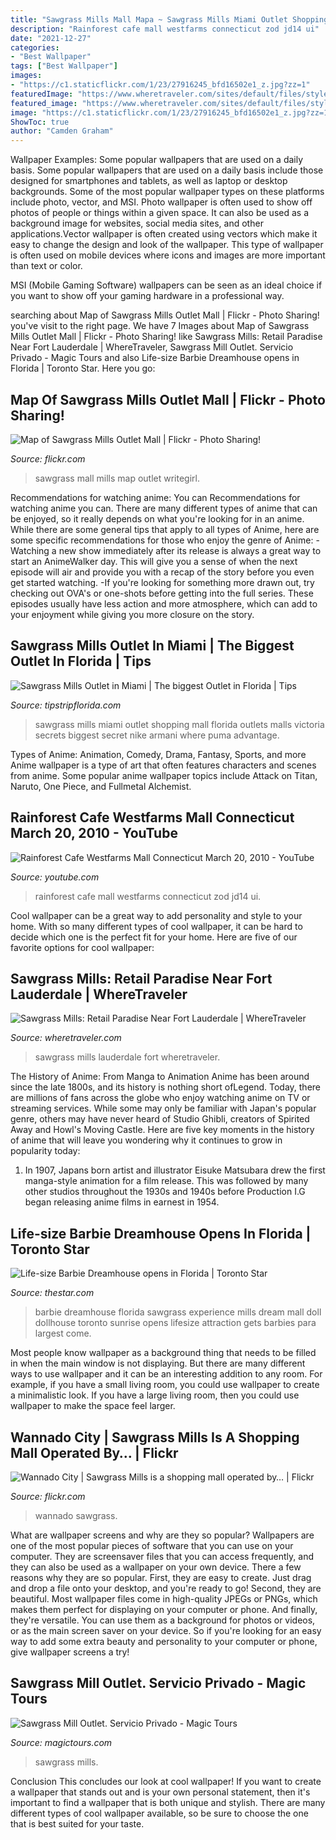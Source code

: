 ```yaml
---
title: "Sawgrass Mills Mall Mapa ~ Sawgrass Mills Miami Outlet Shopping Mall Florida Outlets Malls Victoria Secrets Biggest Secret Nike Armani Where Puma Advantage"
description: "Rainforest cafe mall westfarms connecticut zod jd14 ui"
date: "2021-12-27"
categories:
- "Best Wallpaper"
tags: ["Best Wallpaper"]
images:
- "https://c1.staticflickr.com/1/23/27916245_bfd16502e1_z.jpg?zz=1"
featuredImage: "https://www.wheretraveler.com/sites/default/files/styles/promoted_image_social_large/public/Sawgrass_Mills_cSimon_Property_Group.jpg?itok=cMXf270Q"
featured_image: "https://www.wheretraveler.com/sites/default/files/styles/promoted_image_social_large/public/Sawgrass_Mills_cSimon_Property_Group.jpg?itok=cMXf270Q"
image: "https://c1.staticflickr.com/1/23/27916245_bfd16502e1_z.jpg?zz=1"
ShowToc: true
author: "Camden Graham"
---
```



Wallpaper Examples: Some popular wallpapers that are used on a daily basis.
Some popular wallpapers that are used on a daily basis include those designed for smartphones and tablets, as well as laptop or desktop backgrounds. Some of the most popular wallpaper types on these platforms include photo, vector, and MSI. 
Photo wallpaper is often used to show off photos of people or things within a given space. It can also be used as a background image for websites, social media sites, and other applications.Vector wallpaper is often created using vectors which make it easy to change the design and look of the wallpaper. This type of wallpaper is often used on mobile devices where icons and images are more important than text or color. 

MSI (Mobile Gaming Software) wallpapers can be seen as an ideal choice if you want to show off your gaming hardware in a professional way.

	

		
searching about Map of Sawgrass Mills Outlet Mall | Flickr - Photo Sharing! you've visit to the right page. We have 7 Images about Map of Sawgrass Mills Outlet Mall | Flickr - Photo Sharing! like Sawgrass Mills: Retail Paradise Near Fort Lauderdale | WhereTraveler, Sawgrass Mill Outlet. Servicio Privado - Magic Tours and also Life-size Barbie Dreamhouse opens in Florida | Toronto Star. Here you go:
		
    
## Map Of Sawgrass Mills Outlet Mall | Flickr - Photo Sharing!

<img loading=lazy src="http://farm3.staticflickr.com/2542/4237668969_2767b7f98c_z.jpg" onerror="this.onerror=null;this.src='https://tse4.mm.bing.net/th?id=OIP.WRsb-m07UXzcr9XBdnqMlAHaFj&amp;pid=15.1';" alt="Map of Sawgrass Mills Outlet Mall | Flickr - Photo Sharing!">

_Source: flickr.com_

>sawgrass mall mills map outlet writegirl. 

	

Recommendations for watching anime: You can
Recommendations for watching anime you can. There are many different types of anime that can be enjoyed, so it really depends on what you're looking for in an anime. While there are some general tips that apply to all types of Anime, here are some specific recommendations for those who enjoy the genre of Anime: 
-Watching a new show immediately after its release is always a great way to start an AnimeWalker day. This will give you a sense of when the next episode will air and provide you with a recap of the story before you even get started watching. 
-If you're looking for something more drawn out, try checking out OVA's or one-shots before getting into the full series. These episodes usually have less action and more atmosphere, which can add to your enjoyment while giving you more closure on the story.

    
## Sawgrass Mills Outlet In Miami | The Biggest Outlet In Florida | Tips

<img loading=lazy src="http://4.bp.blogspot.com/-Lz23FfbDMc8/UdI3S1ZjHzI/AAAAAAAAFLM/4e2bRQbVwEQ/s482/sawgrass-mills-victoria-secrets-outlet.jpg" onerror="this.onerror=null;this.src='https://tse4.mm.bing.net/th?id=OIP.ojNgOEnYmIzMt2wnLE3HEAHaFH&amp;pid=15.1';" alt="Sawgrass Mills Outlet in Miami | The biggest Outlet in Florida | Tips">

_Source: tipstripflorida.com_

>sawgrass mills miami outlet shopping mall florida outlets malls victoria secrets biggest secret nike armani where puma advantage. 

	

Types of Anime: Animation, Comedy, Drama, Fantasy, Sports, and more
Anime wallpaper is a type of art that often features characters and scenes from anime. Some popular anime wallpaper topics include Attack on Titan, Naruto, One Piece, and Fullmetal Alchemist.

    
## Rainforest Cafe Westfarms Mall Connecticut March 20, 2010 - YouTube

<img loading=lazy src="https://i.ytimg.com/vi/ZOD-uI_JD14/maxresdefault.jpg" onerror="this.onerror=null;this.src='https://tse4.mm.bing.net/th?id=OIP.VJN-5tZ6Bi-QbUJvED1bIgHaEK&amp;pid=15.1';" alt="Rainforest Cafe Westfarms Mall Connecticut March 20, 2010 - YouTube">

_Source: youtube.com_

>rainforest cafe mall westfarms connecticut zod jd14 ui. 

	

Cool wallpaper can be a great way to add personality and style to your home. With so many different types of cool wallpaper, it can be hard to decide which one is the perfect fit for your home. Here are five of our favorite options for cool wallpaper: 

    
## Sawgrass Mills: Retail Paradise Near Fort Lauderdale | WhereTraveler

<img loading=lazy src="https://www.wheretraveler.com/sites/default/files/styles/promoted_image_social_large/public/Sawgrass_Mills_cSimon_Property_Group.jpg?itok=cMXf270Q" onerror="this.onerror=null;this.src='https://tse3.mm.bing.net/th?id=OIP.dGXnjlm4F61l7PPqXJkGlgHaDZ&amp;pid=15.1';" alt="Sawgrass Mills: Retail Paradise Near Fort Lauderdale | WhereTraveler">

_Source: wheretraveler.com_

>sawgrass mills lauderdale fort wheretraveler. 

	

The History of Anime: From Manga to Animation
Anime has been around since the late 1800s, and its history is nothing short ofLegend. Today, there are millions of fans across the globe who enjoy watching anime on TV or streaming services. While some may only be familiar with Japan's popular genre, others may have never heard of Studio Ghibli, creators of Spirited Away and Howl's Moving Castle. Here are five key moments in the history of anime that will leave you wondering why it continues to grow in popularity today:
1) In 1907, Japans born artist and illustrator Eisuke Matsubara drew the first manga-style animation for a film release. This was followed by many other studios throughout the 1930s and 1940s before Production I.G began releasing anime films in earnest in 1954.

    
## Life-size Barbie Dreamhouse Opens In Florida | Toronto Star

<img loading=lazy src="https://www.thestar.com/content/dam/thestar/life/2013/05/14/lifesize_barbie_dreamhouse_opens_in_florida/barbie_dreamhouse.jpg" onerror="this.onerror=null;this.src='https://tse1.mm.bing.net/th?id=OIP.0A5-Mb2rW_m8vROJ0UwbMQHaE8&amp;pid=15.1';" alt="Life-size Barbie Dreamhouse opens in Florida | Toronto Star">

_Source: thestar.com_

>barbie dreamhouse florida sawgrass experience mills dream mall doll dollhouse toronto sunrise opens lifesize attraction gets barbies para largest come. 

	

Most people know wallpaper as a background thing that needs to be filled in when the main window is not displaying. But there are many different ways to use wallpaper and it can be an interesting addition to any room. For example, if you have a small living room, you could use wallpaper to create a minimalistic look. If you have a large living room, then you could use wallpaper to make the space feel larger.

    
## Wannado City | Sawgrass Mills Is A Shopping Mall Operated By… | Flickr

<img loading=lazy src="https://c1.staticflickr.com/1/23/27916245_bfd16502e1_z.jpg?zz=1" onerror="this.onerror=null;this.src='https://tse4.mm.bing.net/th?id=OIP.NOPJOGXGpTxpwX6n5iCWtgHaFj&amp;pid=15.1';" alt="Wannado City | Sawgrass Mills is a shopping mall operated by… | Flickr">

_Source: flickr.com_

>wannado sawgrass. 

	

What are wallpaper screens and why are they so popular?
Wallpapers are one of the most popular pieces of software that you can use on your computer. They are screensaver files that you can access frequently, and they can also be used as a wallpaper on your own device. There a few reasons why they are so popular. First, they are easy to create. Just drag and drop a file onto your desktop, and you're ready to go! Second, they are beautiful. Most wallpaper files come in high-quality JPEGs or PNGs, which makes them perfect for displaying on your computer or phone. And finally, they're versatile. You can use them as a background for photos or videos, or as the main screen saver on your device. So if you're looking for an easy way to add some extra beauty and personality to your computer or phone, give wallpaper screens a try!

    
## Sawgrass Mill Outlet. Servicio Privado - Magic Tours

<img loading=lazy src="https://www.magictours.com/wp-content/uploads/Sawgrass-Mills-Mall.jpg" onerror="this.onerror=null;this.src='https://tse3.mm.bing.net/th?id=OIP.G9kEaw_DdS6YV58IInGx8wHaE8&amp;pid=15.1';" alt="Sawgrass Mill Outlet. Servicio Privado - Magic Tours">

_Source: magictours.com_

>sawgrass mills. 

	

Conclusion
This concludes our look at cool wallpaper! If you want to create a wallpaper that stands out and is your own personal statement, then it's important to find a wallpaper that is both unique and stylish. There are many different types of cool wallpaper available, so be sure to choose the one that is best suited for your taste.

